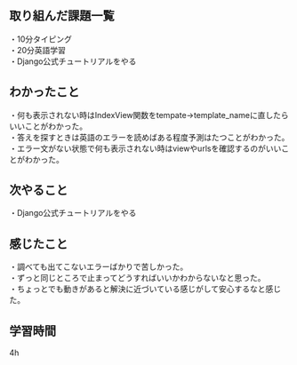 ## 取り組んだ課題一覧
・10分タイピング
<br>・20分英語学習
<br>・Django公式チュートリアルをやる
## わかったこと
・何も表示されない時はIndexView関数をtempate→template_nameに直したらいいことがわかった。
<br>・答えを探すときは英語のエラーを読めばある程度予測はたつことがわかった。
<br>・エラー文がない状態で何も表示されない時はviewやurlsを確認するのがいいことがわかった。
## 次やること
・Django公式チュートリアルをやる

## 感じたこと
・調べても出てこないエラーばかりで苦しかった。
<br>・ずっと同じところで止まってどうすればいいかわからないなと思った。
<br>・ちょっとでも動きがあると解決に近づいている感じがして安心するなと感じた。
## 学習時間
4h
